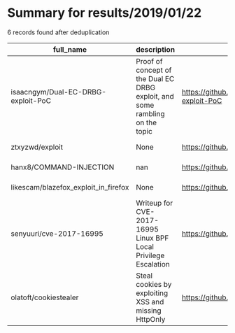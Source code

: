 
# Summary for results/2019/01/22
    
6 records found after deduplication

| full_name | description | html_url | matched_list | matched_count | pushed_at | size | stargazers_count | language | forks_count |
|--------------------------------------|------------------------------------------------------------------------------|---------------------------------------------------------|-----------------------|-----------------|---------------------------|--------|--------------------|------------------|---------------|
| isaacngym/Dual-EC-DRBG-exploit-PoC | Proof of concept of the Dual EC DRBG exploit, and some rambling on the topic | https://github.com/isaacngym/Dual-EC-DRBG-exploit-PoC | ['exploit'] | 1 | 2019-01-22 09:21:11+00:00 | 5 | 3 | Jupyter Notebook | 0 |
| ztxyzwd/exploit | None | https://github.com/ztxyzwd/exploit | ['exploit'] | 1 | 2019-01-22 01:21:09+00:00 | 11 | 0 | | 0 |
| hanx8/COMMAND-INJECTION | nan | https://github.com/hanx8/COMMAND-INJECTION | ['command injection'] | 1 | 2019-01-22 04:27:01+00:00 | 28 | 0 | nan | 0 |
| likescam/blazefox_exploit_in_firefox | None | https://github.com/likescam/blazefox_exploit_in_firefox | ['exploit'] | 1 | 2019-01-22 03:20:34+00:00 | 257969 | 0 | C++ | 1 |
| senyuuri/cve-2017-16995 | Writeup for CVE-2017-16995 Linux BPF Local Privilege Escalation | https://github.com/senyuuri/cve-2017-16995 | ['cve-2'] | 1 | 2019-01-22 06:43:13+00:00 | 1125 | 0 | C | 0 |
| olatoft/cookiestealer | Steal cookies by exploiting XSS and missing HttpOnly | https://github.com/olatoft/cookiestealer | ['exploit'] | 1 | 2019-01-22 10:05:12+00:00 | 1 | 0 | PHP | 0 |
